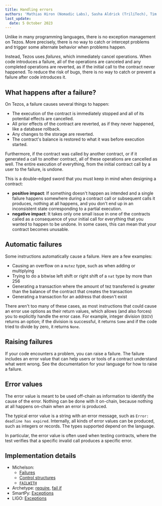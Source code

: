 ```yaml
---
title: Handling errors
authors: 'Mathias Hiron (Nomadic Labs), Sasha Aldrick (TriliTech), Tim McMackin (TriliTech)'
last_update:
  date: 5 October 2023
---
```


Unlike in many programming languages, there is no exception management on Tezos.
More precisely, there is no way to catch or intercept problems and trigger some alternate behavior when problems happen.

Instead, Tezos uses _failures_, which immediately cancel operations.
When code introduces a failure, all of the operations are canceled and any completed operations are reverted, as if the initial call to the contract never happened.
To reduce the risk of bugs, there is no way to catch or prevent a failure after code introduces it.

## What happens after a failure?

On Tezos, a failure causes several things to happen:

- The execution of the contract is immediately stopped and all of its potential effects are cancelled.
- All prior effects of the contract are reverted, as if they never happened, like a database rollback.
- Any changes to the storage are reverted.
- The contract's balance is restored to what it was before execution started.

Furthermore, if the contract was called by another contract, or if it generated a call to another contract, all of these operations are cancelled as well.
The entire execution of everything, from the initial contract call by a user to the failure, is undone.

This is a double-edged sword that you must keep in mind when designing a contract:

- **positive impact**: If something doesn't happen as intended and a single failure happens somewhere during a contract call or subsequent calls it produces, nothing at all happens, and you don't end up in an inconsistent state corresponding to a partial execution.
- **negative impact**: It takes only one small issue in one of the contracts called as a consequence of your initial call for everything that you wanted to happen to be undone.
In some cases, this can mean that your contract becomes unusable.

## Automatic failures

Some instructions automatically cause a failure.
Here are a few examples:

- Causing an overflow on a `mutez` type, such as when adding or multiplying
- Trying to do a bitwise left shift or right shift of a `nat` type by more than 256
- Generating a transaction where the amount of tez transferred is greater than the balance of the contract that creates the transaction
- Generating a transaction for an address that doesn't exist

There aren't too many of these cases, as most instructions that could cause an error use options as their return values, which allows (and also forces) you to explicitly handle the error case.
For example, integer division (`EDIV`) returns an option; if the division is successful, it returns `Some` and if the code tried to divide by zero, it returns `None`.

## Raising failures

If your code encounters a problem, you can raise a failure.
The failure includes an error value that can help users or tools of a contract understand what went wrong.
See the documentation for your language for how to raise a failure.

## Error values

The error value is meant to be used off-chain as information to identify the cause of the error.
Nothing can be done with it on-chain, because nothing at all happens on-chain when an error is produced.

The typical error value is a string with an error message, such as `Error: deadline has expired`.
Internally, all kinds of error values can be produced, such as integers or records.
The types supported depend on the language.

In particular, the error value is often used when testing  contracts, where the test verifies that a specific invalid call produces a specific error.

## Implementation details

- Michelson:
  - [Failures](https://octez.tezos.com/docs/active/michelson.html#failures)
  - [Control structures](https://tezos.gitlab.io/michelson-reference/#instructions-control_structure)
  - [`FAILWITH`](https://tezos.gitlab.io/michelson-reference/#instr-FAILWITH)
- Archetype: [require](https://archetype-lang.org/docs/reference/declarations/entrypoint/#require), [fail if](https://archetype-lang.org/docs/reference/declarations/entrypoint/#fail-if)
- SmartPy: [Exceptions](https://smartpy.io/manual/syntax/exceptions)
- LIGO: [Exceptions](https://ligolang.org/docs/language-basics/exceptions)
